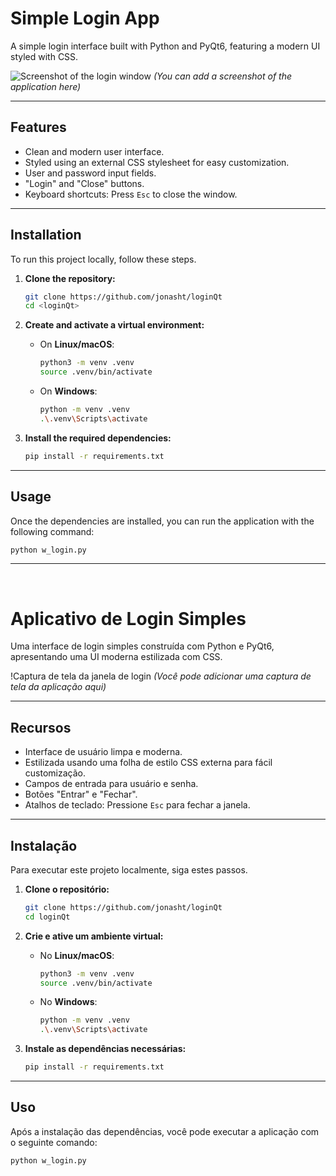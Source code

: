 # Simple Login App

A simple login interface built with Python and PyQt6, featuring a modern UI styled with CSS.

![Screenshot of the login window](placeholder.png)
*(You can add a screenshot of the application here)*

---

## Features

-   Clean and modern user interface.
-   Styled using an external CSS stylesheet for easy customization.
-   User and password input fields.
-   "Login" and "Close" buttons.
-   Keyboard shortcuts: Press `Esc` to close the window.

---

## Installation

To run this project locally, follow these steps.

1.  **Clone the repository:**
    ```bash
    git clone https://github.com/jonasht/loginQt
    cd <loginQt>
    ```

2.  **Create and activate a virtual environment:**

    *   On **Linux/macOS**:
        ```bash
        python3 -m venv .venv
        source .venv/bin/activate
        ```
    *   On **Windows**:
        ```bash
        python -m venv .venv
        .\.venv\Scripts\activate
        ```

3.  **Install the required dependencies:**
    ```bash
    pip install -r requirements.txt
    ```

---

## Usage

Once the dependencies are installed, you can run the application with the following command:

```bash
python w_login.py
```

---
<br>

# Aplicativo de Login Simples

Uma interface de login simples construída com Python e PyQt6, apresentando uma UI moderna estilizada com CSS.

!Captura de tela da janela de login
*(Você pode adicionar uma captura de tela da aplicação aqui)*

---

## Recursos

-   Interface de usuário limpa e moderna.
-   Estilizada usando uma folha de estilo CSS externa para fácil customização.
-   Campos de entrada para usuário e senha.
-   Botões "Entrar" e "Fechar".
-   Atalhos de teclado: Pressione `Esc` para fechar a janela.

---

## Instalação

Para executar este projeto localmente, siga estes passos.

1.  **Clone o repositório:**
    ```bash
    git clone https://github.com/jonasht/loginQt
    cd loginQt
    ```

2.  **Crie e ative um ambiente virtual:**

    *   No **Linux/macOS**:
        ```bash
        python3 -m venv .venv
        source .venv/bin/activate
        ```
    *   No **Windows**:
        ```bash
        python -m venv .venv
        .\.venv\Scripts\activate
        ```

3.  **Instale as dependências necessárias:**
    ```bash
    pip install -r requirements.txt
    ```

---

## Uso

Após a instalação das dependências, você pode executar a aplicação com o seguinte comando:

```bash
python w_login.py
```
